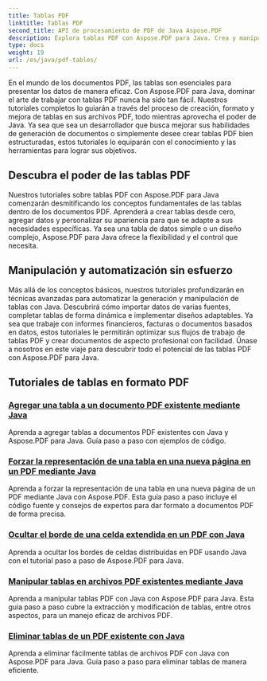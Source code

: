```yaml
---
title: Tablas PDF
linktitle: Tablas PDF
second_title: API de procesamiento de PDF de Java Aspose.PDF
description: Explora tablas PDF con Aspose.PDF para Java. Crea y manipula tablas en tus documentos PDF sin esfuerzo.
type: docs
weight: 19
url: /es/java/pdf-tables/
---
```


En el mundo de los documentos PDF, las tablas son esenciales para presentar los datos de manera eficaz. Con Aspose.PDF para Java, dominar el arte de trabajar con tablas PDF nunca ha sido tan fácil. Nuestros tutoriales completos lo guiarán a través del proceso de creación, formato y mejora de tablas en sus archivos PDF, todo mientras aprovecha el poder de Java. Ya sea que sea un desarrollador que busca mejorar sus habilidades de generación de documentos o simplemente desee crear tablas PDF bien estructuradas, estos tutoriales lo equiparán con el conocimiento y las herramientas para lograr sus objetivos.

## Descubra el poder de las tablas PDF

Nuestros tutoriales sobre tablas PDF con Aspose.PDF para Java comenzarán desmitificando los conceptos fundamentales de las tablas dentro de los documentos PDF. Aprenderá a crear tablas desde cero, agregar datos y personalizar su apariencia para que se adapte a sus necesidades específicas. Ya sea una tabla de datos simple o un diseño complejo, Aspose.PDF para Java ofrece la flexibilidad y el control que necesita.

## Manipulación y automatización sin esfuerzo

Más allá de los conceptos básicos, nuestros tutoriales profundizarán en técnicas avanzadas para automatizar la generación y manipulación de tablas con Java. Descubrirá cómo importar datos de varias fuentes, completar tablas de forma dinámica e implementar diseños adaptables. Ya sea que trabaje con informes financieros, facturas o documentos basados en datos, estos tutoriales le permitirán optimizar sus flujos de trabajo de tablas PDF y crear documentos de aspecto profesional con facilidad. Únase a nosotros en este viaje para descubrir todo el potencial de las tablas PDF con Aspose.PDF para Java.

## Tutoriales de tablas en formato PDF
### [Agregar una tabla a un documento PDF existente mediante Java](./add-table-in-existing-pdf-document-using-java/)
Aprenda a agregar tablas a documentos PDF existentes con Java y Aspose.PDF para Java. Guía paso a paso con ejemplos de código.
### [Forzar la representación de una tabla en una nueva página en un PDF mediante Java](./force-table-rendering-on-new-page-in-pdf-using-java/)
Aprenda a forzar la representación de una tabla en una nueva página de un PDF mediante Java con Aspose.PDF. Esta guía paso a paso incluye el código fuente y consejos de expertos para dar formato a documentos PDF de forma precisa.
### [Ocultar el borde de una celda extendida en un PDF con Java](./hide-spanned-cell-border-in-pdf-using-java/)
Aprenda a ocultar los bordes de celdas distribuidas en PDF usando Java con el tutorial paso a paso de Aspose.PDF para Java.
### [Manipular tablas en archivos PDF existentes mediante Java](./manipulate-tables-in-existing-pdf-using-java/)
Aprenda a manipular tablas PDF con Java con Aspose.PDF para Java. Esta guía paso a paso cubre la extracción y modificación de tablas, entre otros aspectos, para un manejo eficaz de archivos PDF.
### [Eliminar tablas de un PDF existente con Java](./remove-tables-from-existing-pdf-using-java/)
Aprenda a eliminar fácilmente tablas de archivos PDF con Java con Aspose.PDF para Java. Guía paso a paso para eliminar tablas de manera eficiente.